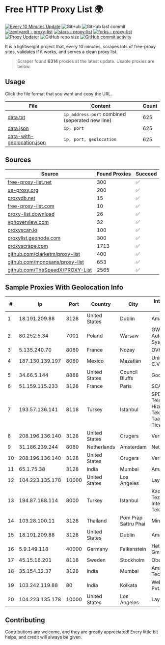 
# Free HTTP Proxy List 🌍

[![Every 10 Minutes Update](https://github.com/mertguvencli/http-proxy-list/actions/workflows/main.yml/badge.svg?branch=main)](https://github.com/mertguvencli/http-proxy-list/actions/workflows/main.yml)
![GitHub](https://img.shields.io/github/license/mertguvencli/http-proxy-list)
![GitHub last commit](https://img.shields.io/github/last-commit/mertguvencli/http-proxy-list)
[![zevtyardt - proxy-list](https://img.shields.io/static/v1?label=zevtyardt&message=proxy-list&color=blue&logo=github)](https://github.com/zevtyardt/proxy-list "Go to GitHub repo")
[![stars - proxy-list](https://img.shields.io/github/stars/zevtyardt/proxy-list?style=social)](https://github.com/zevtyardt/proxy-list)
[![forks - proxy-list](https://img.shields.io/github/forks/zevtyardt/proxy-list?style=social)](https://github.com/zevtyardt/proxy-list)
[![Proxy Updater](https://github.com/zevtyardt/proxy-list/workflows/Proxy%20Updater/badge.svg)](https://github.com/zevtyardt/proxy-list/actions?query=workflow:"Proxy+Updater")
![GitHub repo size](https://img.shields.io/github/repo-size/zevtyardt/proxy-list)
[![GitHub commit activity](https://img.shields.io/github/commit-activity/m/zevtyardt/proxy-list?logo=commits)](https://github.com/zevtyardt/proxy-list/commits/main)

It is a lightweight project that, every 10 minutes, scrapes lots of free-proxy sites, validates if it works, and serves a clean proxy list.

> Scraper found **6314** proxies at the latest update. Usable proxies are below.

## Usage

Click the file format that you want and copy the URL.

|File|Content|Count|
|----|-------|-----|
|[data.txt](https://raw.githubusercontent.com/mertguvencli/http-proxy-list/main/proxy-list/data.txt)|`ip_address:port` combined (seperated new line)|625|
|[data.json](https://raw.githubusercontent.com/mertguvencli/http-proxy-list/main/proxy-list/data.json)|`ip, port`|625|
|[data-with-geolocation.json](https://raw.githubusercontent.com/mertguvencli/http-proxy-list/main/proxy-list/data-with-geolocation.json)|`ip, port, geolocation`|625|

## Sources

|Source|Found Proxies|Succeed|
|------|-------------|-------|
|[free-proxy-list.net](https://free-proxy-list.net)|300|✅|
|[us-proxy.org](https://www.us-proxy.org)|200|✅|
|[proxydb.net](http://proxydb.net)|15|✅|
|[free-proxy-list.com](https://free-proxy-list.com/?page=&port=&type%5B%5D=http&type%5B%5D=https&up_time=0&search=Search)|10|✅|
|[proxy-list.download](https://www.proxy-list.download/HTTP)|26|✅|
|[vpnoverview.com](https://vpnoverview.com/privacy/anonymous-browsing/free-proxy-servers)|32|✅|
|[proxyscan.io](https://www.proxyscan.io)|100|✅|
|[proxylist.geonode.com](https://proxylist.geonode.com/api/proxy-list?limit=300&page=1&sort_by=lastChecked&sort_type=desc&protocols=http,https)|300|✅|
|[proxyscrape.com](https://api.proxyscrape.com/v2/?request=displayproxies&protocol=http&timeout=10000&country=all&ssl=all&anonymity=all)|1713|✅|
|[github.com/clarketm/proxy-list](https://raw.githubusercontent.com/clarketm/proxy-list/master/proxy-list-raw.txt)|400|✅|
|[github.com/monosans/proxy-list](https://raw.githubusercontent.com/monosans/proxy-list/main/proxies/http.txt)|653|✅|
|[github.com/TheSpeedX/PROXY-List](https://raw.githubusercontent.com/TheSpeedX/PROXY-List/master/http.txt)|2565|✅|


## Sample Proxies With Geolocation Info

|#|Ip|Port|Country|City|Internet Service Provider|
|-|--|----|-------|----|-------------------------|
|1|18.191.209.88|3128|United States|Dublin|Amazon.com, Inc.|
|2|80.252.5.34|7001|Poland|Warsaw|GWNET Autonomus System|
|3|5.135.240.70|8080|France|Nozay|OVH SAS|
|4|187.130.139.197|8080|Mexico|Mazatlán|Uninet S.A. de C.V.|
|5|34.66.5.144|8888|United States|Council Bluffs|Google LLC|
|6|51.159.115.233|3128|France|Paris|SCALEWAY|
|7|193.57.136.141|8118|Turkey|Istanbul|SPDNet Telekomunikasyon Hizmetleri Bilgi Teknolojileri Taahhut Sanayi Ve Ticare|
|8|208.196.136.140|3128|United States|Crugers|Verizon Business|
|9|31.186.239.244|8080|Netherlands|Amsterdam|NetSkope Inc|
|10|208.196.136.140|3128|United States|Crugers|Verizon Business|
|11|65.1.75.38|3128|India|Mumbai|Amazon.com|
|12|104.223.135.178|10000|United States|Los Angeles|LayerHost|
|13|194.87.188.114|8000|Turkey|Istanbul|Kadir Huseyin Tezcan Nosspeed Internet Teknolojileri|
|14|103.28.100.11|3128|Thailand|Pom Prap Sattru Phai|Ministry of Interior|
|15|18.191.209.88|3128|United States|Dublin|Amazon.com, Inc.|
|16|5.9.149.118|40000|Germany|Falkenstein|Hetzner Online GmbH|
|17|45.15.16.201|8118|Sweden|Stockholm|Obehosting AB|
|18|35.154.32.37|3128|India|Mumbai|Amazon Technologies Inc.|
|19|103.242.119.88|80|India|Kolkata|Web Werks India Pvt. Ltd.|
|20|104.223.135.178|10000|United States|Los Angeles|LayerHost|



## Contributing

Contributions are welcome, and they are greatly appreciated! Every
little bit helps, and credit will always be given.

